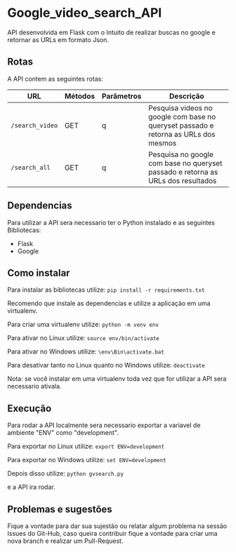 # Google_video_search_API

API desenvolvida em Flask com o Intuito de realizar buscas no google e retornar as URLs em formato Json.

## Rotas

A API contem as seguintes rotas:

| URL | Métodos | Parâmetros | Descrição |
| -------- | ------------- | ---------- | --------- |
| `/search_video` | GET | q | Pesquisa videos no google com base no queryset passado e retorna as URLs dos mesmos |
| `/search_all` | GET | q | Pesquisa no google com base no queryset passado e retorna as URLs dos resultados |


## Dependencias

Para utilizar a API sera necessario ter o Python instalado e as seguintes Bibliotecas:

- Flask
- Google

## Como instalar

Para instalar as bibliotecas utilize:
``` pip install -r requirements.txt ```

Recomendo que instale as dependencias e utilize a aplicação em uma virtualenv.

Para criar uma virtualenv utilize:
``` python -m venv env ```

Para ativar no Linux utilize:
``` source env/bin/activate ```

Para ativar no Windows utilize:
``` \env\Bin\activate.bat ```

Para desativar tanto no Linux quanto no Windows utilize:
``` deactivate ```

Nota: se você instalar em uma virtualenv toda vez que for utilizar a API sera necessario ativala.

## Execução

Para rodar a API localmente sera necessario exportar a variavel de ambiente "ENV" como "development".

Para exportar no Linux utilize:
``` export ENV=development ```

Para exportar no Windows utilize:
``` set ENV=development ```

Depois disso utilize:
``` python gvsearch.py ```

e a API ira rodar.

## Problemas e sugestões

Fique a vontade para dar sua sujestão ou relatar algum problema na sessão Issues do Git-Hub, caso queira contribuir fique a vontade para criar uma nova branch e realizar um Pull-Request.